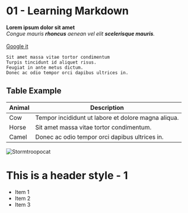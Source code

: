 # 01 - Learning Markdown

**Lorem ipsum dolor sit amet**
<br/>
_Congue mauris **rhoncus** aenean vel elit **scelerisque mauris**._
<br/>
<br/>
[Google it](www.google.com)

```
Sit amet massa vitae tortor condimentum 
Turpis tincidunt id aliquet risus. 
Feugiat in ante metus dictum. 
Donec ac odio tempor orci dapibus ultrices in.
```
## Table Example

| Animal | Description |
| ------ | ----------- |
| Cow    | Tempor incididunt ut labore et dolore magna aliqua. |
| Horse  | Sit amet massa vitae tortor condimentum. |
| Camel  | Donec ac odio tempor orci dapibus ultrices in. |

![Stormtroopocat](https://octodex.github.com/images/stormtroopocat.jpg "The Stormtroopocat")


# This is a header style - 1 

- Item 1
- Item 2
- Item 3
